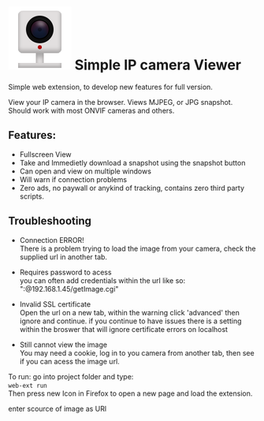 
# ![IP Camera](./icons/iconSVG.svg) Simple IP camera Viewer
Simple web extension, to develop new features for full version.

View your IP camera in the browser. Views MJPEG, or JPG snapshot. Should work with most ONVIF cameras and others. 

## Features:

- Fullscreen View
- Take and Immedietly download a snapshot using the snapshot button
- Can open and view on multiple windows
- Will warn if connection problems
- Zero ads, no paywall or anykind of tracking, contains zero third party scripts.


## Troubleshooting

- Connection ERROR!  
  There is a problem trying to load the image from your camera, check the supplied url in another tab.
  
- Requires password to acess  
 you can often add credentials within the url like so: "<pass>:<username>@192.168.1.45/getImage.cgi"

- Invalid SSL certificate  
  Open the url on a new tab, within the warning click 'advanced' then ignore and continue.
  if you continue to have issues there is a setting within the broswer that will ignore certificate errors on localhost

- Still cannot view the image  
  You may need a cookie, log in to you camera from another tab, then see if you can acess the image url.


To run: go into project folder and type:  
```web-ext run```  
Then press new Icon in Firefox to open a new page and load the extension.

enter scource of image as URl
